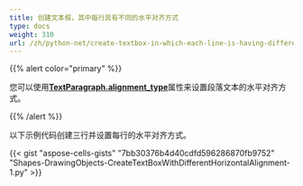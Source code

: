 ```yaml
---
title: 创建文本框，其中每行具有不同的水平对齐方式
type: docs
weight: 310
url: /zh/python-net/create-textbox-in-which-each-line-is-having-different-horizontal-alignment/
---
```


{{% alert color="primary" %}}

您可以使用[**TextParagraph.alignment_type**](https://reference.aspose.com/cells/python-net/aspose.cells.drawing.texts/textparagraph/alignment_type)属性来设置段落文本的水平对齐方式。

{{% /alert %}}

以下示例代码创建三行并设置每行的水平对齐方式。

{{< gist "aspose-cells-gists" "7bb30376b4d40cdfd596286870fb9752" "Shapes-DrawingObjects-CreateTextBoxWithDifferentHorizontalAlignment-1.py" >}}
